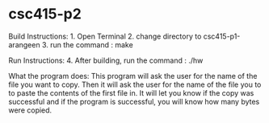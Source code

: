# csc415-p2
Build Instructions:
    1. Open Terminal
    2. change directory to csc415-p1-arangeen
    3. run the command : make 

Run Instructions:
    4. After building, run the command : ./hw


What the program does:
    This program will ask the user for the name 
    of the file you want to copy. Then it will ask 
    the user for the name of the file you to to 
    paste the contents of the first file in. 
    It will let you know if the copy was successful 
    and if the program is successful, you will know 
    how many bytes were copied. 





